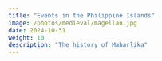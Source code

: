 ```yaml
---
title: "Events in the Philippine Islands"
image: /photos/medieval/magellan.jpg
date: 2024-10-31
weight: 10
description: "The history of Maharlika"
---
```

